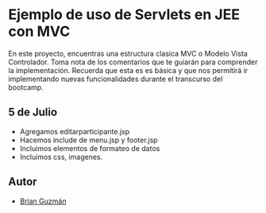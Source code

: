 # Ejemplo de uso de Servlets en JEE con MVC

En este proyecto, encuentras una estructura clasica MVC o Modelo Vista Controlador.
Toma nota de los comentarios que te guiarán para comprender la implementación. Recuerda que esta es es básica y que nos permitirá ir implementando nuevas funcionalidades durante el transcurso del bootcamp.


## 5 de Julio
- Agregamos editarparticipante.jsp
- Hacemos include de menu.jsp y footer.jsp
- Incluimos elementos de formateo de datos
- Incluimos css, imagenes. 

## Autor
- [Brian Guzmán](https://github.com/bguzmanm)
